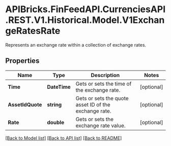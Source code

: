 # APIBricks.FinFeedAPI.CurrenciesAPI.REST.V1.Historical.Model.V1ExchangeRatesRate
Represents an exchange rate within a collection of exchange rates.

## Properties

Name | Type | Description | Notes
------------ | ------------- | ------------- | -------------
**Time** | **DateTime** | Gets or sets the time of the exchange rate. | [optional] 
**AssetIdQuote** | **string** | Gets or sets the quote asset ID of the exchange rate. | [optional] 
**Rate** | **double** | Gets or sets the exchange rate value. | [optional] 

[[Back to Model list]](../../README.md#documentation-for-models) [[Back to API list]](../../README.md#documentation-for-api-endpoints) [[Back to README]](../../README.md)

